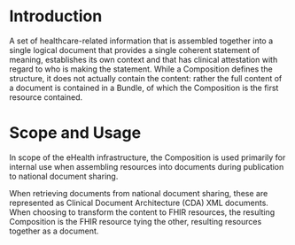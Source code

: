 # Introduction
A set of healthcare-related information that is assembled together into a single logical document that provides a single coherent statement of meaning, establishes its own context and that has clinical attestation with regard to who is making the statement. While a Composition defines the structure, it does not actually contain the content: rather the full content of a document is contained in a Bundle, of which the Composition is the first resource contained.

# Scope and Usage
In scope of the eHealth infrastructure, the Composition is used primarily for internal use when assembling resources into documents during publication to national document sharing.

When retrieving documents from national document sharing, these are represented as Clinical Document Architecture (CDA) XML documents. When choosing to transform the content to FHIR resources, the resulting Composition is the FHIR resource tying the other, resulting resources together as a document.
